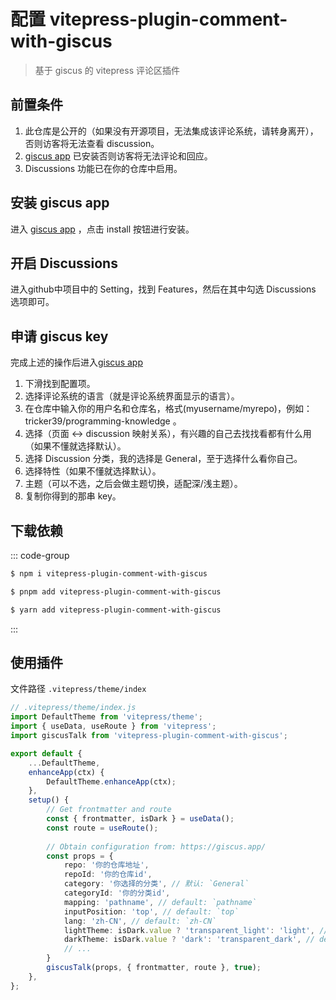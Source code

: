 # 配置 vitepress-plugin-comment-with-giscus

> 基于 giscus 的 vitepress 评论区插件

## 前置条件

1. 此仓库是公开的（如果没有开源项目，无法集成该评论系统，请转身离开），否则访客将无法查看 discussion。
2. [giscus app](https://github.com/apps/giscus) 已安装否则访客将无法评论和回应。
3. Discussions 功能已在你的仓库中启用。

## 安装 giscus app

进入 [giscus app](https://github.com/apps/giscus) ，点击 install 按钮进行安装。

## 开启 Discussions

进入github中项目中的 Setting，找到 Features，然后在其中勾选 Discussions 选项即可。

## 申请 giscus key

完成上述的操作后进入[giscus app](https://github.com/apps/giscus)

1. 下滑找到配置项。
2. 选择评论系统的语言（就是评论系统界面显示的语言）。
3. 在仓库中输入你的用户名和仓库名，格式(myusername/myrepo)，例如：tricker39/programming-knowledge 。
4. 选择（页面 ↔️ discussion 映射关系），有兴趣的自己去找找看都有什么用（如果不懂就选择默认）。
5. 选择 Discussion 分类，我的选择是 General，至于选择什么看你自己。
6. 选择特性（如果不懂就选择默认）。
7. 主题（可以不选，之后会做主题切换，适配深/浅主题）。
8. 复制你得到的那串 key。


## 下载依赖
::: code-group

```sh [npm]
$ npm i vitepress-plugin-comment-with-giscus
```

```sh [pnpm]
$ pnpm add vitepress-plugin-comment-with-giscus
```

```sh [yarn]
$ yarn add vitepress-plugin-comment-with-giscus
```

:::


## 使用插件

文件路径 `.vitepress/theme/index`

```typescript
// .vitepress/theme/index.js
import DefaultTheme from 'vitepress/theme';
import { useData, useRoute } from 'vitepress';
import giscusTalk from 'vitepress-plugin-comment-with-giscus';

export default {
    ...DefaultTheme,
    enhanceApp(ctx) {
        DefaultTheme.enhanceApp(ctx);
    },
    setup() {
        // Get frontmatter and route
        const { frontmatter, isDark } = useData();
        const route = useRoute();
        
        // Obtain configuration from: https://giscus.app/
        const props = {
            repo: '你的仓库地址',
            repoId: '你的仓库id',
            category: '你选择的分类', // 默认: `General`
            categoryId: '你的分类id',
            mapping: 'pathname', // default: `pathname`
            inputPosition: 'top', // default: `top`
            lang: 'zh-CN', // default: `zh-CN`
            lightTheme: isDark.value ? 'transparent_light': 'light', // default: `light`
            darkTheme: isDark.value ? 'dark': 'transparent_dark', // default: `transparent_dark`
            // ...
        }
        giscusTalk(props, { frontmatter, route }, true);
    },
};
```